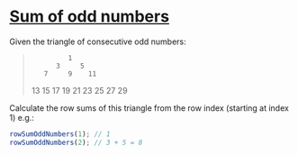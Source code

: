 # [Sum of odd numbers](http://www.codewars.com/kata/55fd2d567d94ac3bc9000064)

Given the triangle of consecutive odd numbers:
>              1
>           3     5
>        7     9    11
>    13    15    17    19
> 21    23    25    27    29

Calculate the row sums of this triangle from the row index (starting at index 1) e.g.:

```javascript
rowSumOddNumbers(1); // 1
rowSumOddNumbers(2); // 3 + 5 = 8
```
